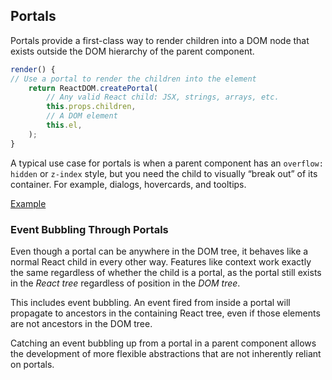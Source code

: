 ## Portals
Portals provide a first-class way to render children into a DOM node that exists outside the DOM hierarchy of the parent component.
```javascript
render() {
// Use a portal to render the children into the element
    return ReactDOM.createPortal(
        // Any valid React child: JSX, strings, arrays, etc.
        this.props.children,
        // A DOM element
        this.el,
    );
}
```

A typical use case for portals is when a parent component has an `overflow: hidden` or `z-index` style, but you need the child to visually “break out” of its container. For example, dialogs, hovercards, and tooltips.

[Example](https://codepen.io/gaearon/pen/yzMaBd?editors=1010)

### Event Bubbling Through Portals
Even though a portal can be anywhere in the DOM tree, it behaves like a normal React child in every other way. Features like context work exactly the same regardless of whether the child is a portal, as the portal still exists in the _React tree_ regardless of position in the _DOM tree_.

This includes event bubbling. An event fired from inside a portal will propagate to ancestors in the containing React tree, even if those elements are not ancestors in the DOM tree.

Catching an event bubbling up from a portal in a parent component allows the development of more flexible abstractions that are not inherently reliant on portals.